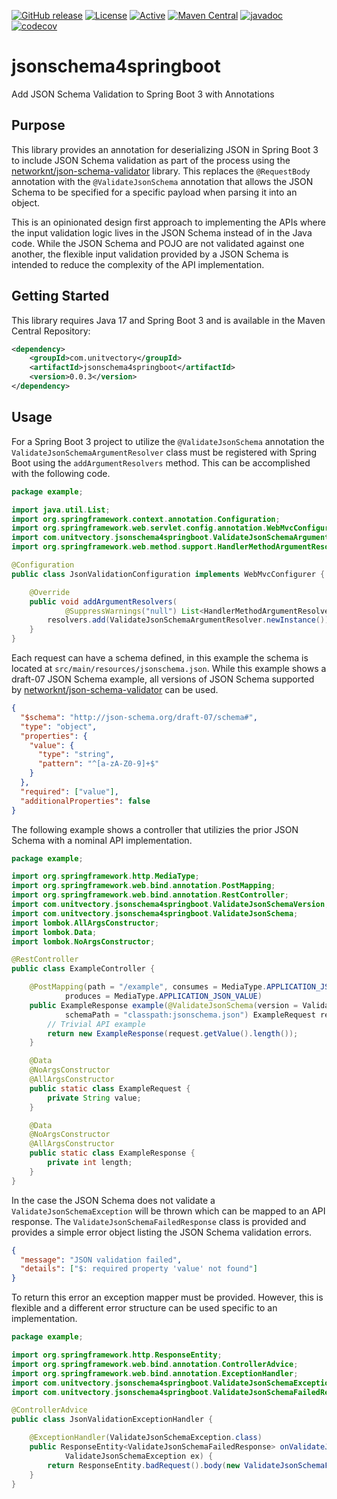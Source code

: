 [![GitHub release](https://img.shields.io/github/release/UnitVectorY-Labs/jsonschema4springboot.svg)](https://github.com/UnitVectorY-Labs/jsonschema4springboot/releases/latest) [![License](https://img.shields.io/badge/License-Apache%202.0-blue.svg)](https://opensource.org/licenses/Apache-2.0) [![Active](https://img.shields.io/badge/Status-Active-green)](https://guide.unitvectorylabs.com/bestpractices/status/#active) [![Maven Central](https://img.shields.io/maven-central/v/com.unitvectory/jsonschema4springboot)](https://central.sonatype.com/artifact/com.unitvectory/jsonschema4springboot) [![javadoc](https://javadoc.io/badge2/com.unitvectory/jsonschema4springboot/javadoc.svg)](https://javadoc.io/doc/com.unitvectory/jsonschema4springboot) [![codecov](https://codecov.io/gh/UnitVectorY-Labs/jsonschema4springboot/graph/badge.svg?token=UJ2HAD30E7)](https://codecov.io/gh/UnitVectorY-Labs/jsonschema4springboot)

# jsonschema4springboot

Add JSON Schema Validation to Spring Boot 3 with Annotations

## Purpose

This library provides an annotation for deserializing JSON in Spring Boot 3 to include JSON Schema validation as part of the process using the [networknt/json-schema-validator](https://github.com/networknt/json-schema-validator) library. This replaces the `@RequestBody` annotation with the `@ValidateJsonSchema` annotation that allows the JSON Schema to be specified for a specific payload when parsing it into an object.

This is an opinionated design first approach to implementing the APIs where the input validation logic lives in the JSON Schema instead of in the Java code. While the JSON Schema and POJO are not validated against one another, the flexible input validation provided by a JSON Schema is intended to reduce the complexity of the API implementation.

## Getting Started

This library requires Java 17 and Spring Boot 3 and is available in the Maven Central Repository:

```xml
<dependency>
    <groupId>com.unitvectory</groupId>
    <artifactId>jsonschema4springboot</artifactId>
    <version>0.0.3</version>
</dependency>
```

## Usage

For a Spring Boot 3 project to utilize the `@ValidateJsonSchema` annotation the `ValidateJsonSchemaArgumentResolver` class must be registered with Spring Boot using the `addArgumentResolvers` method. This can be accomplished with the following code.

```java
package example;

import java.util.List;
import org.springframework.context.annotation.Configuration;
import org.springframework.web.servlet.config.annotation.WebMvcConfigurer;
import com.unitvectory.jsonschema4springboot.ValidateJsonSchemaArgumentResolver;
import org.springframework.web.method.support.HandlerMethodArgumentResolver;

@Configuration
public class JsonValidationConfiguration implements WebMvcConfigurer {

    @Override
    public void addArgumentResolvers(
            @SuppressWarnings("null") List<HandlerMethodArgumentResolver> resolvers) {
        resolvers.add(ValidateJsonSchemaArgumentResolver.newInstance());
    }
}
```

Each request can have a schema defined, in this example the schema is located at `src/main/resources/jsonschema.json`. While this example shows a draft-07 JSON Schema example, all versions of JSON Schema supported by [networknt/json-schema-validator](https://github.com/networknt/json-schema-validator) can be used.

```json
{
  "$schema": "http://json-schema.org/draft-07/schema#",
  "type": "object",
  "properties": {
    "value": {
      "type": "string",
      "pattern": "^[a-zA-Z0-9]+$"
    }
  },
  "required": ["value"],
  "additionalProperties": false
}
```

The following example shows a controller that utilizies the prior JSON Schema with a nominal API implementation.

```java
package example;

import org.springframework.http.MediaType;
import org.springframework.web.bind.annotation.PostMapping;
import org.springframework.web.bind.annotation.RestController;
import com.unitvectory.jsonschema4springboot.ValidateJsonSchemaVersion;
import com.unitvectory.jsonschema4springboot.ValidateJsonSchema;
import lombok.AllArgsConstructor;
import lombok.Data;
import lombok.NoArgsConstructor;

@RestController
public class ExampleController {

    @PostMapping(path = "/example", consumes = MediaType.APPLICATION_JSON_VALUE,
            produces = MediaType.APPLICATION_JSON_VALUE)
    public ExampleResponse example(@ValidateJsonSchema(version = ValidateJsonSchemaVersion.V7,
            schemaPath = "classpath:jsonschema.json") ExampleRequest request) {
        // Trivial API example
        return new ExampleResponse(request.getValue().length());
    }

    @Data
    @NoArgsConstructor
    @AllArgsConstructor
    public static class ExampleRequest {
        private String value;
    }

    @Data
    @NoArgsConstructor
    @AllArgsConstructor
    public static class ExampleResponse {
        private int length;
    }
}
```

In the case the JSON Schema does not validate a `ValidateJsonSchemaException` will be thrown which can be mapped to an API response. The `ValidateJsonSchemaFailedResponse` class is provided and provides a simple error object listing the JSON Schema validation errors.

```json
{
  "message": "JSON validation failed",
  "details": ["$: required property 'value' not found"]
}
```

To return this error an exception mapper must be provided. However, this is flexible and a different error structure can be used specific to an implementation.

```java
package example;

import org.springframework.http.ResponseEntity;
import org.springframework.web.bind.annotation.ControllerAdvice;
import org.springframework.web.bind.annotation.ExceptionHandler;
import com.unitvectory.jsonschema4springboot.ValidateJsonSchemaException;
import com.unitvectory.jsonschema4springboot.ValidateJsonSchemaFailedResponse;

@ControllerAdvice
public class JsonValidationExceptionHandler {

    @ExceptionHandler(ValidateJsonSchemaException.class)
    public ResponseEntity<ValidateJsonSchemaFailedResponse> onValidateJsonSchemaException(
            ValidateJsonSchemaException ex) {
        return ResponseEntity.badRequest().body(new ValidateJsonSchemaFailedResponse(ex));
    }
}
```
